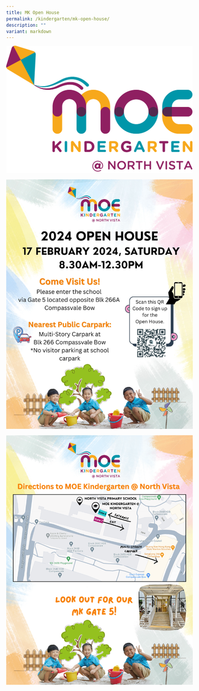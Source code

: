 ```yaml
---
title: MK Open House
permalink: /kindergarten/mk-open-house/
description: ""
variant: markdown
---
```

![](/images/MK/MKNV%20Pantone.png)


![](/images/MK/Open_House_e_Poster.jpg)

![](/images/MK/NVTPS_WEBPAGE__2__min.png)